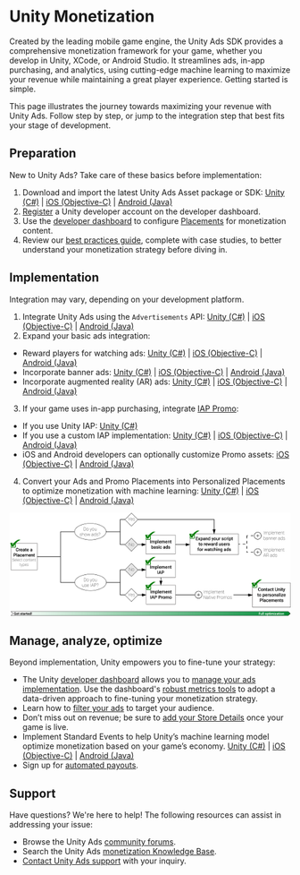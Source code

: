 # Unity Monetization
Created by the leading mobile game engine, the Unity Ads SDK provides a comprehensive monetization framework for your game, whether you develop in Unity, XCode, or Android Studio. It streamlines ads, in-app purchasing, and analytics, using cutting-edge machine learning to maximize your revenue while maintaining a great player experience. Getting started is simple.

This page illustrates the journey towards maximizing your revenue with Unity Ads. Follow step by step, or jump to the integration step that best fits your stage of development.

## Preparation
New to Unity Ads? Take care of these basics before implementation:

1. Download and import the latest Unity Ads Asset package or SDK: [Unity (C#)](https://assetstore.unity.com/packages/add-ons/services/unity-ads-66123) | [iOS (Objective-C)](https://github.com/Unity-Technologies/unity-ads-ios/releases) | [Android (Java)](https://github.com/Unity-Technologies/unity-ads-android/releases)
2. [Register](https://id.unity.com/) a Unity developer account on the developer dashboard.
3. Use the [developer dashboard](https://operate.dashboard.unity3d.com) to configure [Placements](MonetizationPlacements.md) for monetization content. 
4. Review our [best practices guide](MonetizationResourcesBestPracticesAds.md), complete with case studies, to better understand your monetization strategy before diving in.

## Implementation
Integration may vary, depending on your development platform.

1. Integrate Unity Ads using the `Advertisements` API: [Unity (C#)](MonetizationBasicIntegrationUnity.md) | [iOS (Objective-C)](MonetizationBasicIntegrationIos.md) | [Android (Java)](MonetizationBasicIntegrationAndroid.md)
2. Expand your basic ads integration: 
  * Reward players for watching ads: [Unity (C#)](MonetizationBasicIntegrationUnity.md#implementing-rewarded-ads) | [iOS (Objective-C)](MonetizationBasicIntegrationIos.md#implementing-rewarded-ads) | [Android (Java)](MonetizationBasicIntegrationAndroid.md#implementing-rewarded-ads)
  * Incorporate banner ads: [Unity (C#)](MonetizationBannerAdsUnity.md) | [iOS (Objective-C)](MonetizationBannerAdsIos.md) | [Android (Java)](MonetizationBannerAdsAndroid.md)
  * Incorporate augmented reality (AR) ads: [Unity (C#)](MonetizationArAdsUnity.md) | [iOS (Objective-C)](MonetizationArAdsIos.md) | [Android (Java)](MonetizationArAdsAndroid.md)
3. If your game uses in-app purchasing, integrate [IAP Promo](https://docs.unity3d.com/Manual/IAPPromo.html):
  * If you use Unity IAP: [Unity (C#) ](https://docs.unity3d.com/Manual/IAPPromoIntegration.html)
  * If you use a custom IAP implementation: [Unity (C#)](MonetizationPurchasingIntegrationUnity.md) | [iOS (Objective-C)](MonetizationPurchasingIntegrationIos.md) | [Android (Java)](MonetizationPurchasingIntegrationAndroid.md)
  * iOS and Android developers can optionally customize Promo assets: [iOS (Objective-C)](MonetizationNativePromoIos.md) | [Android (Java)](MonetizationNativePromoAndroid.md)
4. Convert your Ads and Promo Placements into Personalized Placements to optimize monetization with machine learning: [Unity (C#)](MonetizationPersonalizedPlacementsUnity.md) | [iOS (Objective-C)](MonetizationPersonalizedPlacementsIos.md) | [Android (Java)](MonetizationPersonalizedPlacementsAndroid.md)

![Flow chart for optimizing revenue](images/OptimizingRevenue.png)

## Manage, analyze, optimize
Beyond implementation, Unity empowers you to fine-tune your strategy:

* The Unity [developer dashboard](https://operate.dashboard.unity3d.com/) allows you to [manage your ads implementation](MonetizationResourcesDashboardGuide.md). Use the dashboard's [robust metrics tools](MonetizationResourcesStatistics.md) to adopt a data-driven approach to fine-tuning your monetization strategy.
* Learn how to [filter your ads](MonetizationResourcesDashboardGuide.md#ad-content-filters) to target your audience.
* Don’t miss out on revenue; be sure to [add your Store Details](MonetizationResourcesDashboardGuide.md#platforms) once your game is live.
* Implement Standard Events to help Unity’s machine learning model optimize monetization based on your game’s economy. [Unity (C#)](MonetizationPersonalizedPlacementsUnity.md#implementing-standard-events) | [iOS (Objective-C)](MonetizationPersonalizedPlacementsIos.md#implementing-standard-events) | [Android (Java)](MonetizationPersonalizedPlacementsAndroid.md#implementing-standard-events)
* Sign up for [automated payouts](MonetizationResourcesRevenueAndPayment.md#automated-payouts).

## Support
Have questions? We're here to help! The following resources can assist in addressing your issue:

* Browse the Unity Ads [community forums](https://forum.unity.com/forums/unity-ads.67/).
* Search the Unity Ads [monetization Knowledge Base](https://support.unity3d.com/hc/en-us/sections/201163835-Ads-Publishers).
* [Contact Unity Ads support](mailto:unityads-support@unity3d.com) with your inquiry.